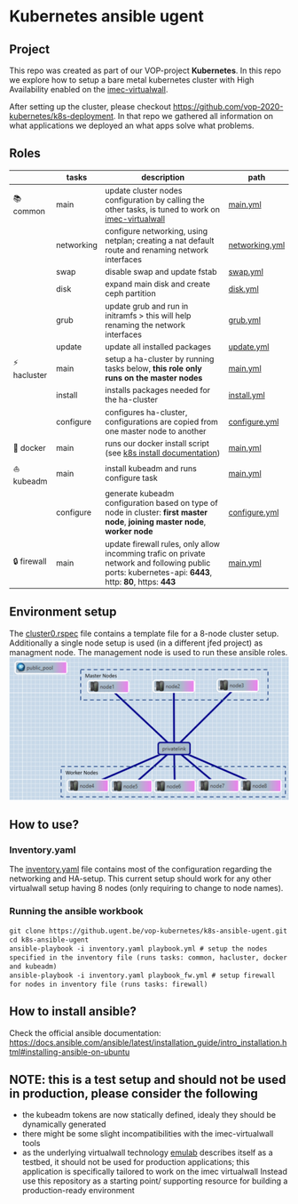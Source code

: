 # Kubernetes ansible ugent
## Project
This repo was created as part of our VOP-project **Kubernetes**.
In this repo we explore how to setup a bare metal kubernetes cluster with High Availability enabled on the [imec-virtualwall](https://doc.ilabt.imec.be/ilabt/virtualwall/index.html).

After setting up the cluster, please checkout https://github.com/vop-2020-kubernetes/k8s-deployment. In that repo we gathered all information on what applications we deployed an what apps solve what problems.

## Roles
|                    | tasks      | description                                | path  |
|--------------------|------------|--------------------------------------------|-------|
| :books: common     | main       | update cluster nodes configuration by calling the other tasks, is tuned to work on [imec-virtualwall](https://doc.ilabt.imec.be/ilabt/virtualwall/index.html) | [main.yml](roles/common/tasks/main.yml)
|                    | networking | configure networking, using netplan; creating a nat default route and renaming network interfaces | [networking.yml](roles/common/tasks/networking.yml)
|                    | swap       | disable swap and update fstab | [swap.yml](roles/common/tasks/swap.yml)
|                    | disk       | expand main disk and create ceph partition | [disk.yml](roles/common/tasks/disk.yml)
|                    | grub       | update grub and run in initramfs > this will help renaming the network interfaces | [grub.yml](roles/common/tasks/grub.yml)
|                    | update     | update all installed packages | [update.yml](roles/common/tasks/update.yml)
| :zap: hacluster    | main       | setup a ha-cluster by running tasks below, **this role only runs on the master nodes** | [main.yml](roles/hacluster/tasks/main.yml)
|                    | install    | installs packages needed for the ha-cluster | [install.yml](roles/hacluster/tasks/install.yml)
|                    | configure  | configures ha-cluster, configurations are copied from one master node to another | [configure.yml](roles/hacluster/tasks/configure.yml)
| :whale: docker	   | main       | runs our docker install script (see [k8s install documentation](https://kubernetes.io/docs/setup/production-environment/container-runtimes/#docker)) | [main.yml](roles/docker/tasks/main.yml)
| :sailboat: kubeadm | main       | install kubeadm and runs configure task | [main.yml](roles/kubeadm/tasks/main.yml)
|                    | configure  | generate kubeadm configuration based on type of node in cluster: **first master node**, **joining master node**, **worker node** | [configure.yml](roles/kubeadm/tasks/configure.yml)
| :lock: firewall	   | main       | update firewall rules, only allow incomming trafic on private network and following public ports: kubernetes-api: **6443**, http: **80**, https: **443** | [main.yml](roles/firewall/tasks/main.yml)

## Environment setup
The [cluster0.rspec](cluster0.rspec) file contains a template file for a 8-node cluster setup. Additionally a single node setup is used (in a different jfed project) as managment node. The management node is used to run these ansible roles.
![Cluster0 setup](docs/cluster0-setup.png)

## How to use?
### Inventory.yaml
The [inventory.yaml](inventory.yaml) file contains most of the configuration regarding the networking and HA-setup. This current setup should work for any other virtualwall setup having 8 nodes (only requiring to change to node names).
### Running the ansible workbook
```shell
git clone https://github.ugent.be/vop-kubernetes/k8s-ansible-ugent.git
cd k8s-ansible-ugent
ansible-playbook -i inventory.yaml playbook.yml # setup the nodes specified in the inventory file (runs tasks: common, hacluster, docker and kubeadm)
ansible-playbook -i inventory.yaml playbook_fw.yml # setup firewall for nodes in inventory file (runs tasks: firewall)
```

## How to install ansible?
Check the official ansible documentation: https://docs.ansible.com/ansible/latest/installation_guide/intro_installation.html#installing-ansible-on-ubuntu

## NOTE: this is a test setup and should not be used in production, please consider the following
- the kubeadm tokens are now statically defined, idealy they should be dynamically generated
- there might be some slight incompatibilities with the imec-virtualwall tools
- as the underlying virtualwall technology [emulab](https://www.emulab.net/portal/frontpage.php) describes itself as a testbed, it should not be used for production applications; this application is specifically tailored to work on the imec virtualwall
Instead use this repository as a starting point/ supporting resource for building a production-ready environment

